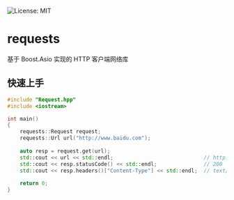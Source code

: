 ![License: MIT](https://img.shields.io/badge/License-MIT-yellow.svg) 
# requests
基于 Boost.Asio 实现的 HTTP 客户端网络库

## 快速上手
```C++
#include "Request.hpp"
#include <iostream>

int main()
{
    requests::Request request;
    requests::Url url("http://www.baidu.com");
     
    auto resp = request.get(url);
    std::cout << url << std::endl;                             // http://www.baidu.com
    std::cout << resp.statusCode() << std::endl;               // 200
    std::cout << resp.headers()["Content-Type"] << std::endl;  // text/html
		
    return 0;
}
```
